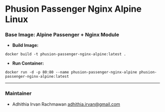 # Phusion Passenger Nginx Alpine Linux

### Base Image: Alpine Passenger + Nginx Module
- **Build Image:**
```
docker build -t phusion-passenger-nginx-alpine:latest .
```
- **Run Container:**
```
docker run -d -p 80:80 --name phusion-passenger-nginx-alpine phusion-passenger-nginx-alpine:latest
```
------------
### Maintainer
- Adhithia Irvan Rachmawan <adhithia.irvan@gmail.com>
